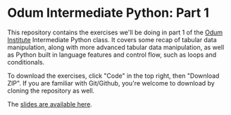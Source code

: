 # Odum Intermediate Python: Part 1

This repository contains the exercises we'll be doing in part 1 of the [Odum Institute](https://odum.unc.edu) Intermediate Python class. It covers some recap of tabular data manipulation, along with more advanced tabular data manipulation, as well as Python built in language features and control flow, such as loops and conditionals.

To download the exercises, click "Code" in the top right, then "Download ZIP". If you are familiar with Git/Github, you're welcome to download by cloning the repository as well.

The [slides are available here](https://projects.indicatrix.org/odum-intermediate/).
